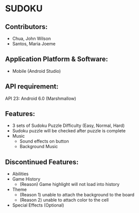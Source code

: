 # SUDOKU

## Contributors:
* Chua, John Wilson
* Santos, Maria Joeme

## Application Platform & Software:
* Mobile (Android Studio)

## API requirement:
API 23: Android 6.0 (Marshmallow)

## Features:
* 3 sets of Sudoku Puzzle Difficulty (Easy, Normal, Hard)
* Sudoku puzzle will be checked after puzzle is complete
* Music
  - Sound effects on button
  - Background Music

## Discontinued Features:
* Abilities
* Game History
  - (Reason) Game highlight will not load into history
* Theme
  - (Reason 1) unable to attach the background to the board
  - (Reason 2) unable to attach color to the cell
* Special Effects (Optional)
